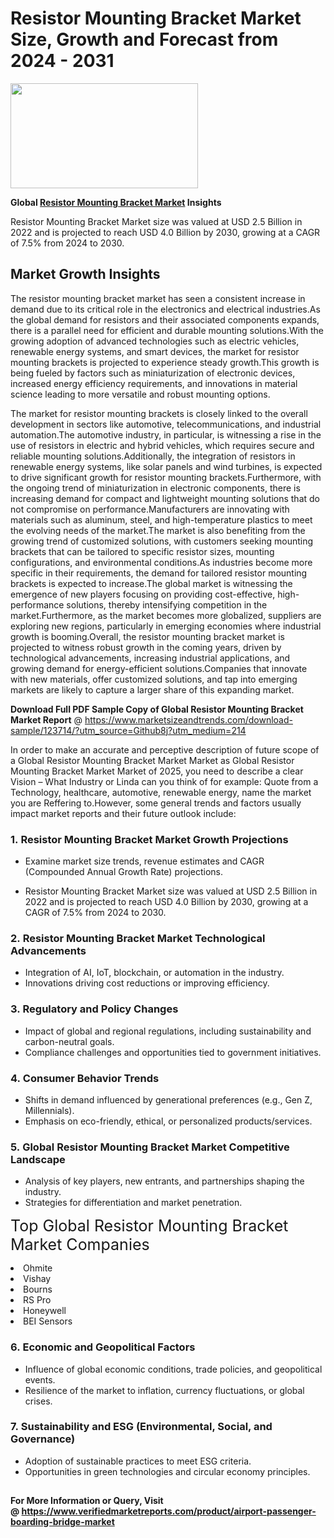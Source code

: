 <H1>Resistor Mounting Bracket Market Size, Growth and Forecast from 2024 - 2031</H1><img class="aligncenter size-medium wp-image-584254" src="https://thirdeyenews.in/wp-content/uploads/2024/09/Global-Market-Research-300x168.jpeg" alt="" width="300" height="168" /><p><strong>Global&nbsp;<a href="https://www.marketsizeandtrends.com/download-sample/123714/?utm_source=Github8j?utm_medium=214">Resistor Mounting Bracket Market</a> Insights</strong></p><p>Resistor Mounting Bracket Market size was valued at USD 2.5 Billion in 2022 and is projected to reach USD 4.0 Billion by 2030, growing at a CAGR of 7.5% from 2024 to 2030.</p><p><h2>Market Growth Insights</h2> <p>The resistor mounting bracket market has seen a consistent increase in demand due to its critical role in the electronics and electrical industries.As the global demand for resistors and their associated components expands, there is a parallel need for efficient and durable mounting solutions.With the growing adoption of advanced technologies such as electric vehicles, renewable energy systems, and smart devices, the market for resistor mounting brackets is projected to experience steady growth.This growth is being fueled by factors such as miniaturization of electronic devices, increased energy efficiency requirements, and innovations in material science leading to more versatile and robust mounting options.</p> <p>The market for resistor mounting brackets is closely linked to the overall development in sectors like automotive, telecommunications, and industrial automation.The automotive industry, in particular, is witnessing a rise in the use of resistors in electric and hybrid vehicles, which requires secure and reliable mounting solutions.Additionally, the integration of resistors in renewable energy systems, like solar panels and wind turbines, is expected to drive significant growth for resistor mounting brackets.Furthermore, with the ongoing trend of miniaturization in electronic components, there is increasing demand for compact and lightweight mounting solutions that do not compromise on performance.Manufacturers are innovating with materials such as aluminum, steel, and high-temperature plastics to meet the evolving needs of the market.The market is also benefiting from the growing trend of customized solutions, with customers seeking mounting brackets that can be tailored to specific resistor sizes, mounting configurations, and environmental conditions.As industries become more specific in their requirements, the demand for tailored resistor mounting brackets is expected to increase.The global market is witnessing the emergence of new players focusing on providing cost-effective, high-performance solutions, thereby intensifying competition in the market.Furthermore, as the market becomes more globalized, suppliers are exploring new regions, particularly in emerging economies where industrial growth is booming.Overall, the resistor mounting bracket market is projected to witness robust growth in the coming years, driven by technological advancements, increasing industrial applications, and growing demand for energy-efficient solutions.Companies that innovate with new materials, offer customized solutions, and tap into emerging markets are likely to capture a larger share of this expanding market.<p><span class=""><strong>Download Full PDF Sample Copy of Global Resistor Mounting Bracket Market Report</strong> @ <a href="https://www.marketsizeandtrends.com/download-sample/123714/?utm_source=Github8j?utm_medium=214" target="_blank">https://www.marketsizeandtrends.com/download-sample/123714/?utm_source=Github8j?utm_medium=214</a></span></p><p>In order to make an accurate and perceptive description of future scope of a Global&nbsp;Resistor Mounting Bracket Market Market as Global&nbsp;Resistor Mounting Bracket Market Market of 2025, you need to describe a clear Vision &ndash; What Industry or Linda can you think of for example: Quote from a Technology, healthcare, automotive, renewable energy, name the market you are Reffering to.However, some general trends and factors usually impact market reports and their future outlook include:</p><h3>1.&nbsp;<strong>Resistor Mounting Bracket Market Growth Projections</strong></h3><ul><li>Examine market size trends, revenue estimates and CAGR (Compounded Annual Growth Rate) projections.</li><li><p>Resistor Mounting Bracket Market size was valued at USD 2.5 Billion in 2022 and is projected to reach USD 4.0 Billion by 2030, growing at a CAGR of 7.5% from 2024 to 2030.</p></li></ul><h3>2.&nbsp;<strong>Resistor Mounting Bracket Market Technological Advancements</strong></h3><ul><li>Integration of AI, IoT, blockchain, or automation in the industry.</li><li>Innovations driving cost reductions or improving efficiency.</li></ul><h3>3.&nbsp;<strong>Regulatory and Policy Changes</strong></h3><ul><li>Impact of global and regional regulations, including sustainability and carbon-neutral goals.</li><li>Compliance challenges and opportunities tied to government initiatives.</li></ul><h3>4.&nbsp;<strong>Consumer Behavior Trends</strong></h3><ul><li>Shifts in demand influenced by generational preferences (e.g., Gen Z, Millennials).</li><li>Emphasis on eco-friendly, ethical, or personalized products/services.</li></ul><h3>5.&nbsp;<strong>Global Resistor Mounting Bracket Market Competitive Landscape</strong></h3><ul><li>Analysis of key players, new entrants, and partnerships shaping the industry.</li><li>Strategies for differentiation and market penetration.</li></ul><p data-pm-slice="1 1 []"><span style="color: inherit; font-family: inherit; font-size: 25px;">Top Global Resistor Mounting Bracket Market Companies</span></p><div class="" data-test-id=""><p><li>Ohmite</li><li> Vishay</li><li> Bourns</li><li> RS Pro</li><li> Honeywell</li><li> BEI Sensors</li></p></div><h3>6.&nbsp;<strong>Economic and Geopolitical Factors</strong></h3><ul><li>Influence of global economic conditions, trade policies, and geopolitical events.</li><li>Resilience of the market to inflation, currency fluctuations, or global crises.</li></ul><h3>7.&nbsp;<strong>Sustainability and ESG (Environmental, Social, and Governance)</strong></h3><ul><li>Adoption of sustainable practices to meet ESG criteria.</li><li>Opportunities in green technologies and circular economy principles.</li></ul><h2><strong style="font-size: 14px;">For More Information or Query, Visit @&nbsp;</strong><a style="background-color: #ffffff; font-size: 14px;" href="https://www.marketsizeandtrends.com/report/resistor-mounting-bracket-market/" target="_blank">https://www.verifiedmarketreports.com/product/airport-passenger-boarding-bridge-market</a></h2>